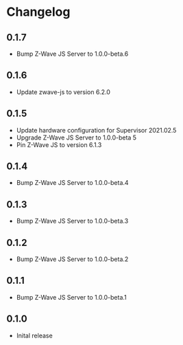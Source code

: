 # Changelog

## 0.1.7

- Bump Z-Wave JS Server to 1.0.0-beta.6

## 0.1.6

- Update zwave-js to version 6.2.0

## 0.1.5

- Update hardware configuration for Supervisor 2021.02.5
- Upgrade Z-Wave JS Server to 1.0.0-beta 5
- Pin Z-Wave JS to version 6.1.3

## 0.1.4

- Bump Z-Wave JS Server to 1.0.0-beta.4

## 0.1.3

- Bump Z-Wave JS Server to 1.0.0-beta.3

## 0.1.2

- Bump Z-Wave JS Server to 1.0.0-beta.2

## 0.1.1

- Bump Z-Wave JS Server to 1.0.0-beta.1

## 0.1.0

- Inital release
